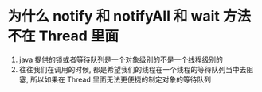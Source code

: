 # 为什么 notify 和 notifyAll 和 wait 方法不在 Thread 里面

1. java 提供的锁或者等待队列是一个对象级别的不是一个线程级别的
2. 往往我们在调用的时候, 都是希望我们的线程在一个线程的等待队列当中去阻塞, 所以如果在 Thread 里面无法更便捷的制定对象的等待队列
